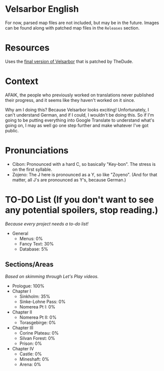 # Velsarbor English
For now, parsed map files are not included, but may be in the future.
Images can be found along with patched map files in the `Releases` section.

# Resources
Uses the [final version of Velsarbor](https://www.multimediaxis.de/threads/137420-RM2K-Velsarbor-Die-letzte-Version) that is patched by TheDude.

# Context
AFAIK, the people who previously worked on translations never published their progress, and it seems like they haven't worked on it since.

Why am I doing this? Because Velsarbor looks exciting! Unfortunately, I can't understand German, and if I could, I wouldn't be doing this. So if I'm going to be putting everything into Google Translate to understand what's going on, I may as well go one step further and make whatever I've got public.

# Pronunciations
- Cibon: Pronounced with a hard C, so basically "Key-bon". The stress is on the first syllable.
- Zojeno: The J here is pronounced as a Y, so like "Zoyeno". (And for that matter, all J's are pronounced as Y's, because German.)

# TO-DO List (If you don't want to see any potential spoilers, stop reading.)
*Because every project needs a to-do list!*
- General
	- Menus: 0%
	- Fancy Text: 30%
	- Database: 5%

## Sections/Areas
*Based on skimming through Let's Play videos.*
- Prologue: 100%
- Chapter I
	- Sinkholm: 35%
	- Sinke-Lohne Pass: 0%
	- Nomerea Pt I: 0%
- Chapter II
	- Nomerea Pt II: 0%
	- Torasgebirge: 0%
- Chapter III
	- Corine Plateau: 0%
	- Silvan Forest: 0%
	- Prison: 0%
- Chapter IV
	- Castle: 0%
	- Mineshaft: 0%
	- Arena: 0%